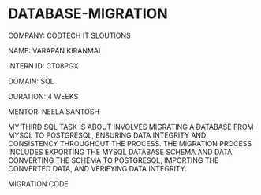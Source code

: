 # DATABASE-MIGRATION
COMPANY: CODTECH IT SLOUTIONS

NAME: VARAPAN KIRANMAI

INTERN ID: CT08PGX

DOMAIN: SQL

DURATION: 4 WEEKS

MENTOR: NEELA SANTOSH

MY THIRD SQL TASK IS ABOUT INVOLVES MIGRATING A DATABASE FROM MYSQL TO POSTGRESQL, ENSURING DATA INTEGRITY AND CONSISTENCY THROUGHOUT THE PROCESS. THE MIGRATION PROCESS INCLUDES EXPORTING THE MYSQL DATABASE SCHEMA AND DATA, CONVERTING THE SCHEMA TO POSTGRESQL, IMPORTING THE CONVERTED DATA, AND VERIFYING DATA INTEGRITY.

MIGRATION CODE

